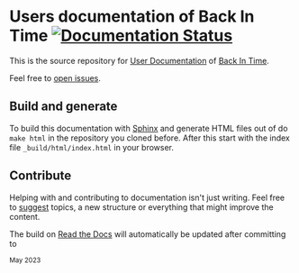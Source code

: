 # Users documentation of Back In Time [![Documentation Status](https://readthedocs.org/projects/backintime/badge)](https://backintime.readthedocs.io)
This is the source repository for [User
Documentation](https://backintime.readthedocs.io) of [Back In
Time](https://github.com/bit-team/backintime).

Feel free to [open issues](https://github.com/bit-team/backintime/issues).

## Build and generate
To build this documentation with
[Sphinx](http://www.sphinx-doc.org/en/stable/) and generate HTML files out of
do `make html` in the repository you cloned before. After this start with the
index file `_build/html/index.html` in your browser.

## Contribute

Helping with and contributing to documentation isn't just writing. Feel free
to [suggest](https://github.com/bit-team/backintime/issues) topics, a new
structure or everything that might improve the content.

The build on [Read the Docs](https://readthedocs.org) will automatically be
updated after committing to

<sub>May 2023</sub>

